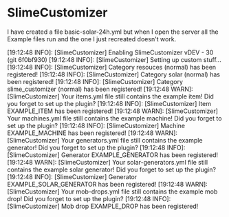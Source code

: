 # SlimeCustomizer

I have created a file basic-solar-24h.yml but when I open the server all the Example files run and the one I just recreated doesn't work.

[19:12:48 INFO]: [SlimeCustomizer] Enabling SlimeCustomizer vDEV - 30 (git 6f0bf930)
[19:12:48 INFO]: [SlimeCustomizer] Setting up custom stuff...
[19:12:48 INFO]: [SlimeCustomizer] Category resouces (normal) has been registered!
[19:12:48 INFO]: [SlimeCustomizer] Category solar (normal) has been registered!
[19:12:48 INFO]: [SlimeCustomizer] Category slime_customizer (normal) has been registered!
[19:12:48 WARN]: [SlimeCustomizer] Your items.yml file still contains the example item! Did you forget to set up the plugin?
[19:12:48 INFO]: [SlimeCustomizer] Item EXAMPLE_ITEM has been registered!
[19:12:48 WARN]: [SlimeCustomizer] Your machines.yml file still contains the example machine! Did you forget to set up the plugin?
[19:12:48 INFO]: [SlimeCustomizer] Machine EXAMPLE_MACHINE has been registered!
[19:12:48 WARN]: [SlimeCustomizer] Your generators.yml file still contains the example generator! Did you forget to set up the plugin?
[19:12:48 INFO]: [SlimeCustomizer] Generator EXAMPLE_GENERATOR has been registered!
[19:12:48 WARN]: [SlimeCustomizer] Your solar-generators.yml file still contains the example solar generator! Did you forget to set up the plugin?
[19:12:48 INFO]: [SlimeCustomizer] Generator EXAMPLE_SOLAR_GENERATOR has been registered!
[19:12:48 WARN]: [SlimeCustomizer] Your mob-drops.yml file still contains the example mob drop! Did you forget to set up the plugin?
[19:12:48 INFO]: [SlimeCustomizer] Mob drop EXAMPLE_DROP has been registered!
